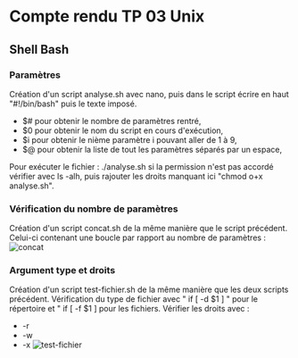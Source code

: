 # Compte rendu TP 03 Unix

## Shell Bash

### Paramètres

Création d'un script analyse.sh avec nano,  puis dans le script écrire en haut "#!/bin/bash" puis le texte imposé. 
- $# pour obtenir le nombre de paramètres rentré,
- $0 pour obtenir le nom du script en cours d'exécution,
- $i pour obtenir le nième paramètre i pouvant aller de 1 à 9,
- $@ pour obtenir la liste de tout les paramètres séparés par un espace,

Pour exécuter le fichier : ./analyse.sh si la permission n'est pas accordé vérifier avec ls -alh, puis rajouter les droits manquant ici "chmod o+x analyse.sh".

### Vérification du nombre de paramètres

Création d'un script concat.sh de la même manière que le script précédent. Celui-ci contenant une boucle par rapport au nombre de paramètres : 
![concat](https://user-images.githubusercontent.com/90272616/136800554-f0a379f8-7d09-40cb-a780-c86ef757976a.PNG)

### Argument type et droits

Création d'un script test-fichier.sh de la même manière que les deux scripts précédent. Vérification du type de fichier avec " if [ -d $1 ] " pour le répertoire et " if [ -f $1 ] pour les fichiers.
Vérifier les droits avec : 
- -r
- -w
- -x
![test-fichier](https://user-images.githubusercontent.com/90272616/136806942-20a9184a-1652-4eed-a530-172b948a2168.PNG)
